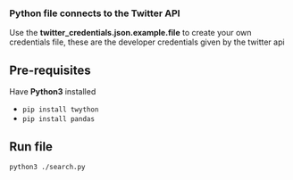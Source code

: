 ### Python file connects to the Twitter API 

Use the **twitter_credentials.json.example.file** to create your own credentials file, these are the developer credentials given by the twitter api

## Pre-requisites

Have **Python3** installed
 - `pip install twython`
 - `pip install pandas`

## Run file

    python3 ./search.py 
